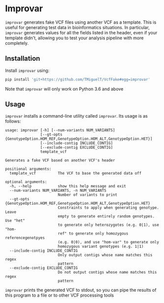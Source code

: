 # Improvar

`improvar` generates fake VCF files using another VCF as a template. This is useful for generating
test data in bioinformatics situations. In particular, `improvar` generates values for all the fields
listed in the header, even if your template didn't, allowing you to test your analysis pipeline with
more completely.

## Installation
Install `improvar` using:
```bash
pip install 'git+https://github.com/TMiguelT/VcfFake#egg=improvar'
```

Note that `improvar` will only work on Python 3.6 and above

## Usage
`improvar` installs a command-line utility called `improvar`. Its usage is as follows:
```
usage: improvar [-h] [--num-variants NUM_VARIANTS]
                [--gt-opts {GenotypeOption.HOM_REF,GenotypeOption.HOM_ALT,GenotypeOption.HET}]
                [--include-contig INCLUDE_CONTIG]
                [--exclude-contig EXCLUDE_CONTIG]
                template_vcf

Generates a fake VCF based on another VCF's header

positional arguments:
  template_vcf          The VCF to base the generated data off

optional arguments:
  -h, --help            show this help message and exit
  --num-variants NUM_VARIANTS, -n NUM_VARIANTS
                        Number of variants to print
  --gt-opts {GenotypeOption.HOM_REF,GenotypeOption.HOM_ALT,GenotypeOption.HET}
                        Constraints to apply when generating genotype. Leave
                        empty to generate entirely random genotypes. Use "het"
                        to generate only heterozygotes (e.g. 0|1), use "hom-
                        ref" to generate only homozygous referencegenotpyes
                        (e.g. 0|0), and use "hom-var" to generate only
                        homozygous variant genotypes (e.g. 1|1)
  --include-contig INCLUDE_CONTIG
                        Only output contigs whose name matches this regex
                        pattern
  --exclude-contig EXCLUDE_CONTIG
                        Do not output contigs whose name matches this regex
                        pattern
```

`improvar` prints the generated VCF to stdout, so you can pipe the results of this program to a file
or to other VCF processing tools